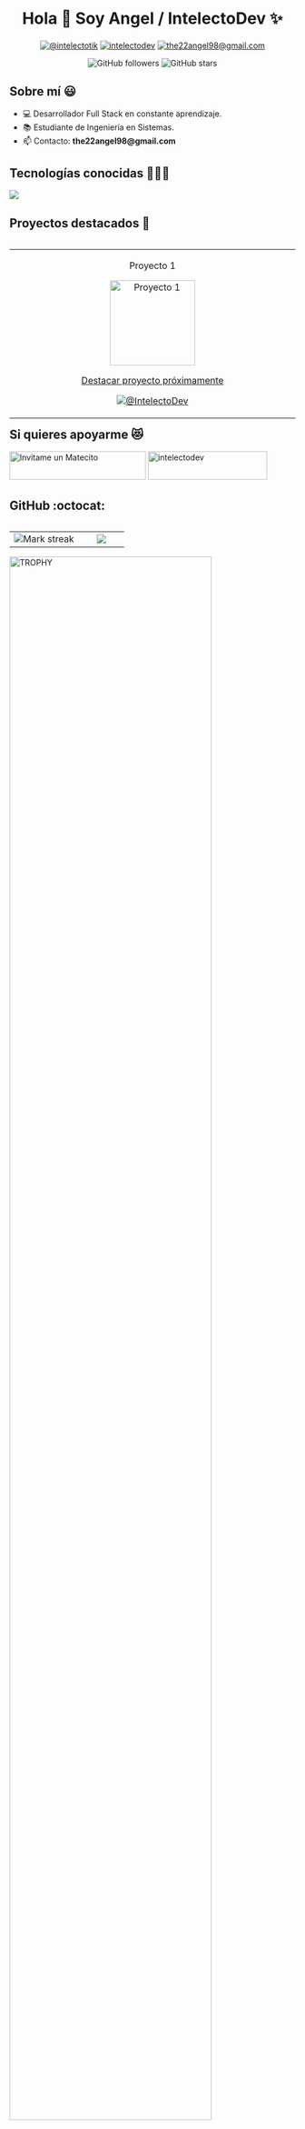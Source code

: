 <!-- Encabezado -->
<h1 align="center">
  Hola 👋 Soy Angel / IntelectoDev ✨
</h1>

<!-- Redes Sociales -->
<p align="center">
  <a href="https://www.tiktok.com/@intelectotik" target="_blank"><img align="center" src="https://img.shields.io/badge/TikTok-000000?style=for-the-badge&logo=tiktok&logoColor=white" alt="@intelectotik" /></a>
  <a href="https://linkedin.com/in/intelectodev" target="_blank"><img align="center" src="https://img.shields.io/badge/LinkedIn-0077B5?style=for-the-badge&logo=linkedin&logoColor=white" alt="intelectodev"/></a>
  <a href="mailto:the22angel98@gmail.com" target="_blank"><img align="center" src="https://img.shields.io/badge/Gmail-D14836?style=for-the-badge&logo=gmail&logoColor=white" alt="the22angel98@gmail.com"  /></a>
</p>

<!-- Badges -->
<p align="center">
  <img alt="GitHub followers" src="https://img.shields.io/github/followers/tuusuario?style=social">
  <img alt="GitHub stars" src="https://img.shields.io/github/stars/tuusuario?style=social">
</p>

<!-- Sobre mí -->
<h2 align="left">
  Sobre mí 😃
</h2>
<ul align="left">
  <li>💻 Desarrollador Full Stack en constante aprendizaje.</li>
  <li>📚 Estudiante de Ingeniería en Sistemas.</li>
  <li>📫 Contacto: <b>the22angel98@gmail.com</b></li>
</ul>

<!-- Tecnologías conocidas -->
<h2 align="left">
  Tecnologías conocidas 👨🏻‍💻
</h2>
<p align="left">
  <a href="https://skillicons.dev">
    <img src="https://skillicons.dev/icons?i=androidstudio,c,cs,cpp,java,php,dart,flutter,py,dotnet,css,html,js,nodejs,mysql,sqlite,firebase,gtk,git,github,docker,materialui,postman,eclipse,vscode,bash,linux,ai,ps&perline=12" />
  </a>
</p>

<!-- Proyectos destacados -->
<h2 align="left">
  Proyectos destacados 🌟
</h2>
<div id="proyectos">
  <table align="left">
    <tr border="none">
      <td width="25%" align="center">
        <p align="center">Proyecto 1</p>
        <a href="https://github.com/IntelectoDev/" title="Go to Source">
        <img align="center" width="150px" src="https://pbs.twimg.com/media/DggV0nYW4AEXRmn.jpg" alt="Proyecto 1">
        <p align="center">Destacar proyecto próximamente</p>
        <p align="center">
          <a href="https://github.com/IntelectoDev/" target="_blank"><img align="center" src="https://img.shields.io/badge/GitHub-100000?style=for-the-badge&logo=github&logoColor=white" alt="@IntelectoDev" /></a>
        </p>
      </td>
      <!-- Repite esto para cada proyecto -->
    </tr>
  </table>
</div>

<br><br><br>
<br><br><br>
<br><br><br>
<br>

<!-- Si quieres apoyarme -->
<h2 align="left">
  Si quieres apoyarme 😻
</h2>
<div id="apoyo">
  <p align="left">
    <a href='https://matecito.co/IntelectoDev' rel='noopener' target='_blank'><img src='https://www.matecito.co/public/button_11.png' alt='Invitame un Matecito' height="50" width="240" /></a>
    <a href="https://ko-fi.com/intelectodev"> <img src="https://cdn.ko-fi.com/cdn/kofi3.png?v=3" height="50" width="210" alt="intelectodev" /></a>
  </p>
</div>

<!-- GitHub -->
<h2 align="left">GitHub :octocat:</h2>
<!--- stats & Trophy (start) -->
<p align="center">
  <!--- stats (start) -->
  <table align="left">
    <tr border="none">
      <td width="60%" align="center">
        <!--  <img  align="center"  src="https://github-readme-stats.vercel.app/api?username=unsimpledev&theme=dark&show_icons=true&count_private=true" />
        <br></br> -->
        <img  title="🔥 Get streak stats for your profile at git.io/streak-stats" alt="Mark streak" src="https://github-readme-streak-stats.herokuapp.com/?user=IntelectoDev&theme=dark&hide_border=false" /> 
      </td>
      <td width="40%" align="center">
        <img  align="center"  src="https://github-readme-stats.anuraghazra1.vercel.app/api/top-langs/?username=IntelectoDev&theme=dark&hide_border=false&no-bg=true&no-frame=true&langs_count=10"/>
      </td>
    </tr>
  </table>
  <!--- trophy (start) -->
  <div align=left>
    <a href="https://github.com/ryo-ma/github-profile-trophy" title="Go to Source">
        <img align="center" width=84% src="https://github-profile-trophy.vercel.app/?username=IntelectoDev&theme=radical&row=1&column=7&margin-h=15&margin-w=5&no-bg=true" alt="TROPHY" />
      </a>
  </div>
  <!--- trophy (start) -->
</p>
<!--- stats (end) -->

